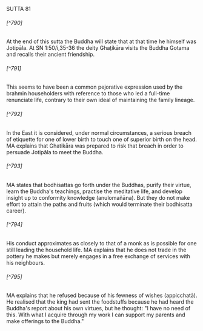 SUTTA 81

###### [^790]
At the end of this sutta the Buddha will state that at that time he himself was Jotipāla. At SN 1:50/i,35-36 the deity Ghaṭikāra visits the Buddha Gotama and recalls their ancient friendship.

###### [^791]
This seems to have been a common pejorative expression used by the brahmin householders with reference to those who led a full-time renunciate life, contrary to their own ideal of maintaining the family lineage.

###### [^792]
In the East it is considered, under normal circumstances, a serious breach of etiquette for one of lower birth to touch one of superior birth on the head. MA explains that Ghatikāra was prepared to risk that breach in order to persuade Jotipāla to meet the Buddha.

###### [^793]
MA states that bodhisattas go forth under the Buddhas, purify their virtue, learn the Buddha's teachings, practise the meditative life, and develop insight up to conformity knowledge (anulomañāna). But they do not make effort to attain the paths and fruits (which would terminate their bodhisatta career).

###### [^794]
His conduct approximates as closely to that of a monk as is possible for one still leading the household life. MA explains that he does not trade in the pottery he makes but merely engages in a free exchange of services with his neighbours.

###### [^795]
MA explains that he refused because of his fewness of wishes (appicchatā). He realised that the king had sent the foodstuffs because he had heard the Buddha's report about his own virtues, but he thought: "I have no need of this. With what I acquire through my work I can support my parents and make offerings to the Buddha."

